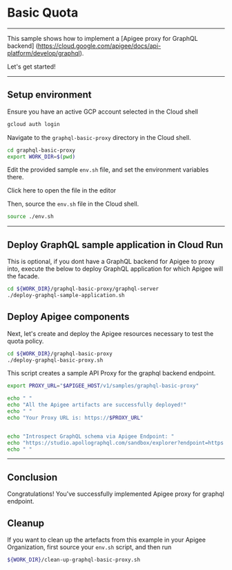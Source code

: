 # Basic Quota

---
This sample shows how to implement a [Apigee proxy for GraphQL backend] (https://cloud.google.com/apigee/docs/api-platform/develop/graphql). 

Let's get started!

---

## Setup environment

Ensure you have an active GCP account selected in the Cloud shell

```sh
gcloud auth login
```

Navigate to the `graphql-basic-proxy` directory in the Cloud shell.

```sh
cd graphql-basic-proxy
export WORK_DIR=$(pwd)
```

Edit the provided sample `env.sh` file, and set the environment variables there.

Click <walkthrough-editor-open-file filePath="graphql-basic-proxy/env.sh">here</walkthrough-editor-open-file> to open the file in the editor

Then, source the `env.sh` file in the Cloud shell.

```sh
source ./env.sh
```

---

## Deploy GraphQL sample application in Cloud Run 

This is optional, if you dont have a GraphQL backend for Apigee to proxy into, execute the below to deploy GraphQL application for which Apigee will the facade.

```sh
cd ${WORK_DIR}/graphql-basic-proxy/graphql-server
./deploy-graphql-sample-application.sh
```

## Deploy Apigee components

Next, let's create and deploy the Apigee resources necessary to test the quota policy.

```sh
cd ${WORK_DIR}/graphql-basic-proxy
./deploy-graphql-basic-proxy.sh
```

This script creates a sample API Proxy for the graphql backend endpoint.

```sh
export PROXY_URL="$APIGEE_HOST/v1/samples/graphql-basic-proxy"

echo " "
echo "All the Apigee artifacts are successfully deployed!"
echo " "
echo "Your Proxy URL is: https://$PROXY_URL"


echo "Introspect GraphQL schema via Apigee Endpoint: "
echo "https://studio.apollographql.com/sandbox/explorer?endpoint=https://$PROXY_URL"
echo " "
```

---
## Conclusion

<walkthrough-conclusion-trophy></walkthrough-conclusion-trophy>

Congratulations! You've successfully implemented Apigee proxy for graphql endpoint.

<walkthrough-inline-feedback></walkthrough-inline-feedback>

## Cleanup

If you want to clean up the artefacts from this example in your Apigee Organization, first source your `env.sh` script, and then run

```bash
${WORK_DIR}/clean-up-graphql-basic-proxy.sh
```
